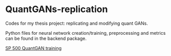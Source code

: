 # QuantGANs-replication
Codes for my thesis project: replicating and modifying quant GANs.

Python files for neural network creation/training, preprocessing and metrics can be found in the backend package.

[SP 500 QuantGAN training](https://github.com/ICascha/QuantGANs-replication/blob/main/sp500_training.ipynb)
